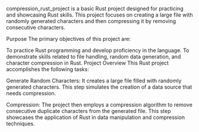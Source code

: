 compression_rust_project is a basic Rust project designed for practicing and showcasing Rust skills. This project focuses on creating a large file with randomly generated characters and then compressing it by removing consecutive characters.

Purpose
The primary objectives of this project are:

To practice Rust programming and develop proficiency in the language.
To demonstrate skills related to file handling, random data generation, and character compression in Rust.
Project Overview
This Rust project accomplishes the following tasks:

Generate Random Characters: It creates a large file filled with randomly generated characters. This step simulates the creation of a data source that needs compression.

Compression: The project then employs a compression algorithm to remove consecutive duplicate characters from the generated file. This step showcases the application of Rust in data manipulation and compression techniques.
